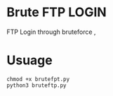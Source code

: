 # Brute FTP LOGIN

FTP Login through bruteforce ,

# Usuage

```
chmod +x brutefpt.py
python3 bruteftp.py
```
